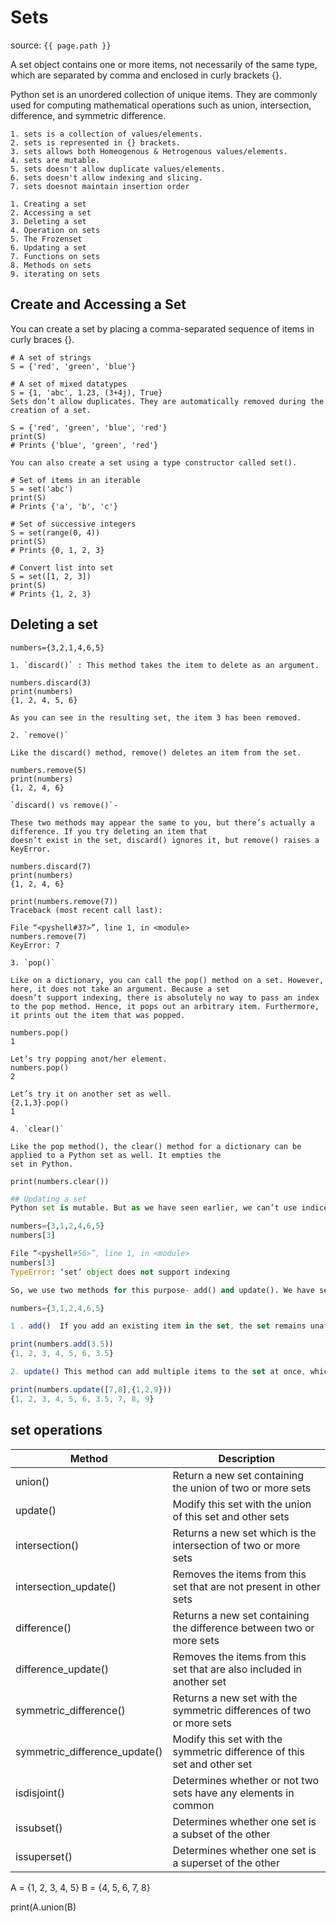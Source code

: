 # Sets

source: `{{ page.path }}`

A set object contains one or more items, not necessarily of the same type, which are separated by comma and enclosed in curly brackets {}.

Python set is an unordered collection of unique items. They are commonly used for computing mathematical operations such as union, intersection, difference, and symmetric difference.

```tip
1. sets is a collection of values/elements.
2. sets is represented in {} brackets.
3. sets allows both Homeogenous & Hetrogenous values/elements.
4. sets are mutable.
5. sets doesn't allow duplicate values/elements.
6. sets doesn't allow indexing and slicing.
7. sets doesnot maintain insertion order
```
```note
1. Creating a set
2. Accessing a set
3. Deleting a set
4. Operation on sets
5. The Frozenset
6. Updating a set
7. Functions on sets
8. Methods on sets
9. iterating on sets
```


## Create and Accessing a Set
You can create a set by placing a comma-separated sequence of items in curly braces {}.
```
# A set of strings
S = {'red', 'green', 'blue'}

# A set of mixed datatypes
S = {1, 'abc', 1.23, (3+4j), True}
Sets don’t allow duplicates. They are automatically removed during the creation of a set.

S = {'red', 'green', 'blue', 'red'}
print(S)
# Prints {'blue', 'green', 'red'}

You can also create a set using a type constructor called set().

# Set of items in an iterable
S = set('abc')
print(S)
# Prints {'a', 'b', 'c'}

# Set of successive integers
S = set(range(0, 4))
print(S)
# Prints {0, 1, 2, 3}

# Convert list into set
S = set([1, 2, 3])
print(S)
# Prints {1, 2, 3}

```
## Deleting a set 

```shell
numbers={3,2,1,4,6,5}

1. `discard()` : This method takes the item to delete as an argument.

numbers.discard(3)
print(numbers)
{1, 2, 4, 5, 6}

As you can see in the resulting set, the item 3 has been removed.

2. `remove()`

Like the discard() method, remove() deletes an item from the set.

numbers.remove(5)
print(numbers)
{1, 2, 4, 6}

`discard() vs remove()`-

These two methods may appear the same to you, but there’s actually a difference. If you try deleting an item that 
doesn’t exist in the set, discard() ignores it, but remove() raises a KeyError.

numbers.discard(7)
print(numbers)
{1, 2, 4, 6}

print(numbers.remove(7))
Traceback (most recent call last):

File “<pyshell#37>”, line 1, in <module>
numbers.remove(7)
KeyError: 7

3. `pop()`

Like on a dictionary, you can call the pop() method on a set. However, here, it does not take an argument. Because a set 
doesn’t support indexing, there is absolutely no way to pass an index to the pop method. Hence, it pops out an arbitrary item. Furthermore, it prints out the item that was popped.

numbers.pop()
1

Let’s try popping anot/her element.
numbers.pop()
2

Let’s try it on another set as well.
{2,1,3}.pop()
1

4. `clear()`

Like the pop method(), the clear() method for a dictionary can be applied to a Python set as well. It empties the 
set in Python.

print(numbers.clear())

```

```python
## Updating a set
Python set is mutable. But as we have seen earlier, we can’t use indices to reassign it.

numbers={3,1,2,4,6,5}
numbers[3]

File “<pyshell#56>”, line 1, in <module>
numbers[3]
TypeError: ‘set’ object does not support indexing

So, we use two methods for this purpose- add() and update(). We have seen the update() method on tuples, lists, and strings.

```

```javascript
numbers={3,1,2,4,6,5}

1 . add()  If you add an existing item in the set, the set remains unaffected.

print(numbers.add(3.5))
{1, 2, 3, 4, 5, 6, 3.5}

2. update() This method can add multiple items to the set at once, which it takes as arguments.

print(numbers.update([7,8],{1,2,9}))
{1, 2, 3, 4, 5, 6, 3.5, 7, 8, 9}

```

## set operations

|Method	                            |Description                                                                |
|-----------------------------------|---------------------------------------------------------------------------|
|union()	                        | Return a new set containing the union of two or more sets                 |
|update()	                        | Modify this set with the union of this set and other sets                 |
|intersection()	                    | Returns a new set which is the intersection of two or more sets           |
|intersection_update()	            | Removes the items from this set that are not present in other sets        |
|difference()	                    | Returns a new set containing the difference between two or more sets      |
|difference_update()	            | Removes the items from this set that are also included in another set     |
|symmetric_difference()	            | Returns a new set with the symmetric differences of two or more sets      |
|symmetric_difference_update()	    | Modify this set with the symmetric difference of this set and other set   |
|isdisjoint()	                    | Determines whether or not two sets have any elements in common            |
|issubset()	                        | Determines whether one set is a subset of the other                       |
|issuperset()	                    | Determines whether one set is a superset of the other                     |

A = {1, 2, 3, 4, 5}
B = {4, 5, 6, 7, 8}

print(A.union(B)
